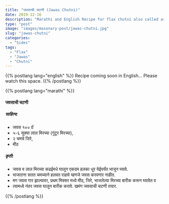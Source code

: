 ```yaml
---
title: "जवसाची चटणी (Jawas Chutni)"
date: 2019-12-16
description: "Marathi and English Recipe for flax chutni also called as jawas chutni"
type: "post"
image: "images/masonary-post/jawas-chutni.jpg"
slug: "jawas-chutni"
categories: 
  - "Sides"
tags:
  - "Flax"
  - "Jawas"
  - "Chutni"
---
```


{{% postlang lang="english" %}} 
 Recipe coming soon in English... Please watch this space. 
 {{% /postlang %}}







{{% postlang lang="marathi" %}}




#### जवसाची चटणी 



##### साहित्य: 


- जवस १०० ग्रॅ 
- ५-६ सुक्या लाल मिरच्या (गुंटूर मिरच्या),
- २ चमचे जिरे,
- मीठ 



##### कृती:


- जवस व लाल मिरच्या कढईमधे घालून एकदम हलका धूर येईपर्यंत भाजून घ्यावे. 
- भाजताना सतत चमच्याने हलवत राहावे म्हणजे जवस करपणार नाहीत. 
- मग जवस गार झाल्यावर, प्रथम मिक्सर मध्ये मीठ, जिरे, भाजलेल्या मिरच्या बारीक करून घ्यावेत व 
- त्यामध्ये नंतर जवस घालून बारीक करावे. खमंग जवसाची चटणी तयार.

 {{% /postlang %}}
